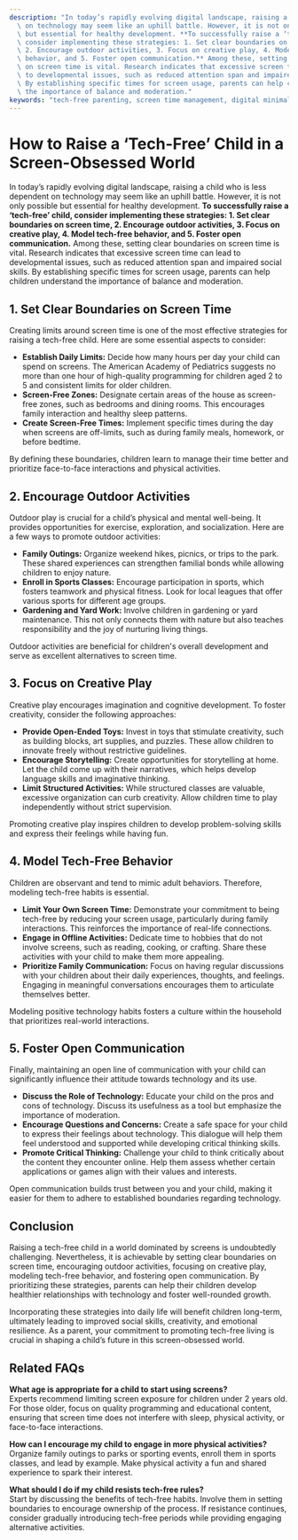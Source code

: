 ```yaml
---
description: "In today’s rapidly evolving digital landscape, raising a child who is less dependent\
  \ on technology may seem like an uphill battle. However, it is not only possible\
  \ but essential for healthy development. **To successfully raise a ‘tech-free’ child,\
  \ consider implementing these strategies: 1. Set clear boundaries on screen time,\
  \ 2. Encourage outdoor activities, 3. Focus on creative play, 4. Model tech-free\
  \ behavior, and 5. Foster open communication.** Among these, setting clear boundaries\
  \ on screen time is vital. Research indicates that excessive screen time can lead\
  \ to developmental issues, such as reduced attention span and impaired social skills.\
  \ By establishing specific times for screen usage, parents can help children understand\
  \ the importance of balance and moderation."
keywords: "tech-free parenting, screen time management, digital minimalism, child development"
---
```

# How to Raise a ‘Tech-Free’ Child in a Screen-Obsessed World

In today’s rapidly evolving digital landscape, raising a child who is less dependent on technology may seem like an uphill battle. However, it is not only possible but essential for healthy development. **To successfully raise a ‘tech-free’ child, consider implementing these strategies: 1. Set clear boundaries on screen time, 2. Encourage outdoor activities, 3. Focus on creative play, 4. Model tech-free behavior, and 5. Foster open communication.** Among these, setting clear boundaries on screen time is vital. Research indicates that excessive screen time can lead to developmental issues, such as reduced attention span and impaired social skills. By establishing specific times for screen usage, parents can help children understand the importance of balance and moderation.

## **1. Set Clear Boundaries on Screen Time**

Creating limits around screen time is one of the most effective strategies for raising a tech-free child. Here are some essential aspects to consider:

- **Establish Daily Limits:** Decide how many hours per day your child can spend on screens. The American Academy of Pediatrics suggests no more than one hour of high-quality programming for children aged 2 to 5 and consistent limits for older children.
- **Screen-Free Zones:** Designate certain areas of the house as screen-free zones, such as bedrooms and dining rooms. This encourages family interaction and healthy sleep patterns.
- **Create Screen-Free Times:** Implement specific times during the day when screens are off-limits, such as during family meals, homework, or before bedtime.

By defining these boundaries, children learn to manage their time better and prioritize face-to-face interactions and physical activities.

## **2. Encourage Outdoor Activities**

Outdoor play is crucial for a child’s physical and mental well-being. It provides opportunities for exercise, exploration, and socialization. Here are a few ways to promote outdoor activities:

- **Family Outings:** Organize weekend hikes, picnics, or trips to the park. These shared experiences can strengthen familial bonds while allowing children to enjoy nature.
- **Enroll in Sports Classes:** Encourage participation in sports, which fosters teamwork and physical fitness. Look for local leagues that offer various sports for different age groups.
- **Gardening and Yard Work:** Involve children in gardening or yard maintenance. This not only connects them with nature but also teaches responsibility and the joy of nurturing living things.

Outdoor activities are beneficial for children's overall development and serve as excellent alternatives to screen time.

## **3. Focus on Creative Play**

Creative play encourages imagination and cognitive development. To foster creativity, consider the following approaches:

- **Provide Open-Ended Toys:** Invest in toys that stimulate creativity, such as building blocks, art supplies, and puzzles. These allow children to innovate freely without restrictive guidelines.
- **Encourage Storytelling:** Create opportunities for storytelling at home. Let the child come up with their narratives, which helps develop language skills and imaginative thinking.
- **Limit Structured Activities:** While structured classes are valuable, excessive organization can curb creativity. Allow children time to play independently without strict supervision.

Promoting creative play inspires children to develop problem-solving skills and express their feelings while having fun.

## **4. Model Tech-Free Behavior**

Children are observant and tend to mimic adult behaviors. Therefore, modeling tech-free habits is essential. 

- **Limit Your Own Screen Time:** Demonstrate your commitment to being tech-free by reducing your screen usage, particularly during family interactions. This reinforces the importance of real-life connections.
- **Engage in Offline Activities:** Dedicate time to hobbies that do not involve screens, such as reading, cooking, or crafting. Share these activities with your child to make them more appealing.
- **Prioritize Family Communication:** Focus on having regular discussions with your children about their daily experiences, thoughts, and feelings. Engaging in meaningful conversations encourages them to articulate themselves better.

Modeling positive technology habits fosters a culture within the household that prioritizes real-world interactions.

## **5. Foster Open Communication**

Finally, maintaining an open line of communication with your child can significantly influence their attitude towards technology and its use. 

- **Discuss the Role of Technology:** Educate your child on the pros and cons of technology. Discuss its usefulness as a tool but emphasize the importance of moderation.
- **Encourage Questions and Concerns:** Create a safe space for your child to express their feelings about technology. This dialogue will help them feel understood and supported while developing critical thinking skills.
- **Promote Critical Thinking:** Challenge your child to think critically about the content they encounter online. Help them assess whether certain applications or games align with their values and interests.

Open communication builds trust between you and your child, making it easier for them to adhere to established boundaries regarding technology.

## **Conclusion**

Raising a tech-free child in a world dominated by screens is undoubtedly challenging. Nevertheless, it is achievable by setting clear boundaries on screen time, encouraging outdoor activities, focusing on creative play, modeling tech-free behavior, and fostering open communication. By prioritizing these strategies, parents can help their children develop healthier relationships with technology and foster well-rounded growth.

Incorporating these strategies into daily life will benefit children long-term, ultimately leading to improved social skills, creativity, and emotional resilience. As a parent, your commitment to promoting tech-free living is crucial in shaping a child’s future in this screen-obsessed world.

## Related FAQs

**What age is appropriate for a child to start using screens?**  
Experts recommend limiting screen exposure for children under 2 years old. For those older, focus on quality programming and educational content, ensuring that screen time does not interfere with sleep, physical activity, or face-to-face interactions.

**How can I encourage my child to engage in more physical activities?**  
Organize family outings to parks or sporting events, enroll them in sports classes, and lead by example. Make physical activity a fun and shared experience to spark their interest.

**What should I do if my child resists tech-free rules?**  
Start by discussing the benefits of tech-free habits. Involve them in setting boundaries to encourage ownership of the process. If resistance continues, consider gradually introducing tech-free periods while providing engaging alternative activities.
